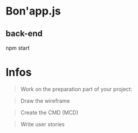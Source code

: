 # Bon'app.js
## back-end

npm start

# Infos
> Work on the preparation part of your project:

> Draw the wireframe

> Create the CMD (MCD)

> Write user stories
